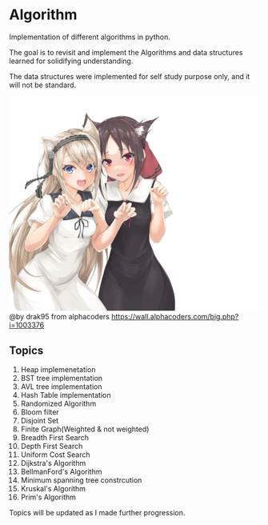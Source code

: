 # Algorithm
Implementation of different algorithms in python.

The goal is to revisit and implement the Algorithms and data structures learned for solidifying understanding.

The data structures were implemented for self study purpose only, and it will not be standard.

![](asset/Kaguya.jpg)
@by drak95 from alphacoders https://wall.alphacoders.com/big.php?i=1003376
## Topics
1. Heap implemenetation
2. BST tree implementation
3. AVL tree implementation
4. Hash Table implementation
5. Randomized Algorithm
6. Bloom filter
7. Disjoint Set
8. Finite Graph(Weighted & not weighted)
9. Breadth First Search
10. Depth First Search
11. Uniform Cost Search
12. Dijkstra's Algorithm
13. BellmanFord's Algorithm
13. Minimum spanning tree constrcution
14. Kruskal's Algorithm
15. Prim's Algorithm

Topics will be updated as I made further progression.